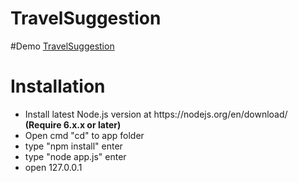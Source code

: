 # TravelSuggestion

#Demo <a href="http://tlsg.tk">TravelSuggestion</a>

# Installation
<ul>
  <li>Install latest Node.js version at https://nodejs.org/en/download/ <b>(Require 6.x.x or later)</b></li>
  <li>Open cmd "cd" to app folder</li>
  <li>type "npm install" enter</li>
  <li>type "node app.js" enter</li>
  <li>open 127.0.0.1</li>
</ul>
